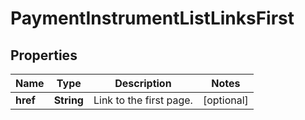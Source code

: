 
# PaymentInstrumentListLinksFirst

## Properties
Name | Type | Description | Notes
------------ | ------------- | ------------- | -------------
**href** | **String** | Link to the first page.  |  [optional]




